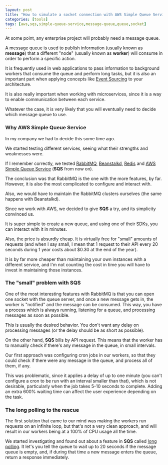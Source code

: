 ```yaml
---
layout: post
title: "How to simulate a socket connection with AWS Simple Queue Service"
categories: [tools]
tags: [aws,sqs,simple-queue-service,message-queue,queue,socket]
---
```


At some point, any enterprise project will probably need a message queue.

A message queue is used to publish information (usually known as **message**) that a different "node" (usually known as **worker**) will consume in order to perform a specific action.

It is frequently used in web applications to pass information to background workers that consume the queue and perform long tasks, but it is also an important part when applying concepts like [Event Sourcing](https://martinfowler.com/eaaDev/EventSourcing.html) to your architecture.

It is also really important when working with microservices, since it is a way to enable communication between each service.

Whatever the case, it is very likely that you will eventually need to decide which message queue to use.

### Why AWS Simple Queue Service

In my company we had to decide this some time ago.

We started testing different services, seeing what their strengths and weaknesses were.

If I remember correctly, we tested [RabbitMQ](https://www.rabbitmq.com/), [Beanstalkd](https://kr.github.io/beanstalkd/), [Redis](https://redis.io/) and [AWS Simple Queue Service](https://aws.amazon.com/sqs/) (**SQS** from now on).

The conclusion was that RabbitMQ is the one with the more features, by far. However, it is also the most complicated to configure and interact with.

Also, we would have to maintain the RabbitMQ clusters ourselves (the same happens with Beanstalkd).

Since we work with AWS, we decided to give **SQS** a try, and its simplicity convinced us.

It is super simple to create a new queue, and using one of their SDKs, you can interact with it in minutes.

Also, the price is absurdly cheap. It is virtually free for "small" amounts of requests (and when I say small, I mean that 1 request to their API every 20 seconds during 1 year costs about $0.30 at the end of the year).

It is by far more cheaper than maintaining your own instances with a different service, and I'm not counting the cost in time you will have to invest in maintaining those instances.

### The "small" problem with SQS

One of the most interesting features with RabbitMQ is that you can open one socket with the queue server, and once a new message gets in, the worker is "notified" and the message can be consumed. This way, you have a process which is always running, listening for a queue, and processing messages as soon as possible.

This is usually the desired behavior. You don't want any delay on processing messages (or the delay should be as short as possible).

On the other hand, **SQS** bills by API request. This means that the worker has to manually check if there's any message in the queue, in small intervals.

Our first approach was configuring cron jobs in our workers, so that they could check if there were any message in the queue, and process all of them, if any.

This was problematic, since it applies a delay of up to one minute (you can't configure a cron to be run with an interval smaller than that), which is not desirable, particularly when the job takes 5-10 seconds to complete. Adding an extra 600% waiting time can affect the user experience depending on the task.

### The long polling to the rescue

The first solution that came to our mind was making the workers run requests on an infinite loop, but that's not a very clean approach, and will result in our workers being at a 100% of CPU usage all the time.

We started investigating and found out about a feature in **SQS** called [long polling](http://docs.aws.amazon.com/AWSSimpleQueueService/latest/SQSDeveloperGuide/sqs-long-polling.html). It let's you tell the queue to wait up to 20 seconds if the message queue is empty, and, if during that time a new message enters the queue, return a response immediately.
